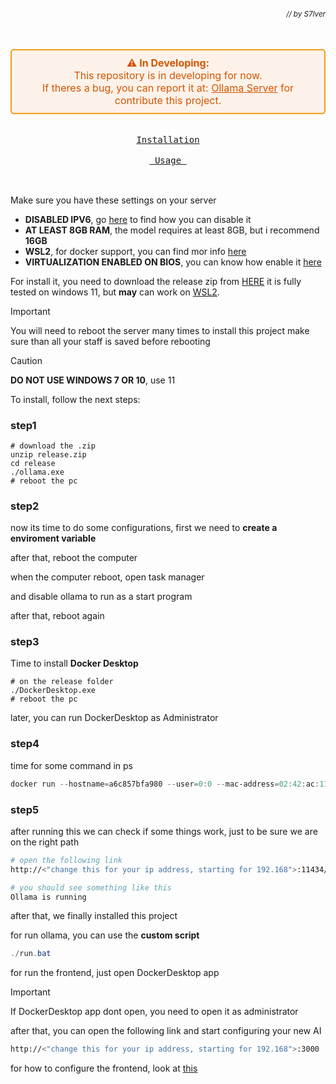 ###### *<div align="right"><sub>// by S7lver</sub></div>*
<div align="center">    

<br>

 <div style="border: 2px solid #f39c12; padding: 10px; border-radius: 5px; background-color: #fdf2e9; color: #d35400; font-size: 16px;">
  <strong>⚠️ In Developing:</strong><br>
    This repository is in developing for now. <br>
  If theres a bug, you can report it at: <a href="" style="color: #d35400; text-decoration: underline;">Ollama Server</a> for contribute this project.
</div>

<br>
  <a href="#installation"><kbd><br> Installation <br></kbd></a>&ensp;&ensp;
  <a href="#usage"><kbd><br> Usage <br></kbd></a>&ensp;&ensp;
</div>

<a id="installation"></a>  
---
Make sure you have these settings on your server
- **DISABLED IPV6**, go [here]() to find how you can disable it
- **AT LEAST 8GB RAM**, the model requires at least 8GB, but i recommend **16GB**
- **WSL2**, for docker support, you can find mor info [here]()
- **VIRTUALIZATION ENABLED ON BIOS**, you can know how enable it [here]()

For install it, you need to download the release zip from [HERE]() it is fully tested on windows 11, but **may** can work on [WSL2]().

> [!IMPORTANT]
> You will need to reboot the server many times to install this project
> make sure than all your staff is saved before rebooting

> [!CAUTION]
> **DO NOT USE WINDOWS 7 OR 10**, use 11

To install, follow the next steps:

<h3> step1 </h3>

```shell
# download the .zip
unzip release.zip
cd release
./ollama.exe
# reboot the pc
```
<h3> step2 </h3>

now its time to do some configurations, first we need to **create a enviroment variable**



after that, reboot the computer

when the computer reboot, open task manager

and disable ollama to run as a start program

after that, reboot again

<h3> step3 </h3>

Time to install **Docker Desktop**

```shell
# on the release folder
./DockerDesktop.exe
# reboot the pc
```

later, you can run DockerDesktop as Administrator

<h3> step4 </h3>
time for some command in ps

```powershell
docker run --hostname=a6c857bfa980 --user=0:0 --mac-address=02:42:ac:11:00:02 --env=OLLAMA_BASE_URL=http://<"change this for your ip address, starting for 192.168">:11434 --env=PATH=/usr/local/bin:/usr/local/sbin:/usr/local/bin:/usr/sbin:/usr/bin:/sbin:/bin --env=WEBUI_URL=http://0.0.0.0:3000 --env=LANG=C.UTF-8 --env=GPG_KEY=A035C8C19219BA821ECEA86B64E628F8D684696D --env=PYTHON_VERSION=3.11.11 --env=PYTHON_SHA256=2a9920c7a0cd236de33644ed980a13cbbc21058bfdc528febb6081575ed73be3 --env=ENV=prod --env=PORT=8080 --env=USE_OLLAMA_DOCKER=false --env=USE_CUDA_DOCKER=false --env=USE_CUDA_DOCKER_VER=cu121 --env=USE_EMBEDDING_MODEL_DOCKER=sentence-transformers/all-MiniLM-L6-v2 --env=USE_RERANKING_MODEL_DOCKER= --env=OPENAI_API_BASE_URL= --env=OPENAI_API_KEY= --env=WEBUI_SECRET_KEY= --env=SCARF_NO_ANALYTICS=true --env=DO_NOT_TRACK=true --env=ANONYMIZED_TELEMETRY=false --env=WHISPER_MODEL=base --env=WHISPER_MODEL_DIR=/app/backend/data/cache/whisper/models --env=RAG_EMBEDDING_MODEL=sentence-transformers/all-MiniLM-L6-v2 --env=RAG_RERANKING_MODEL= --env=SENTENCE_TRANSFORMERS_HOME=/app/backend/data/cache/embedding/models --env=TIKTOKEN_ENCODING_NAME=cl100k_base --env=TIKTOKEN_CACHE_DIR=/app/backend/data/cache/tiktoken --env=HF_HOME=/app/backend/data/cache/embedding/models --env=HOME=/root --env=WEBUI_BUILD_VERSION=29a271959556743e6deb4d55a5a982983335d7ab --env=DOCKER=true --volume=open-webui:/app/backend/data --network=bridge --workdir=/app/backend -p 3000:8080 --restart=always --label='org.opencontainers.image.created=2024-12-07T08:43:10.932Z' --label='org.opencontainers.image.description=User-friendly AI Interface (Supports Ollama, OpenAI API, ...)' --label='org.opencontainers.image.licenses=MIT' --label='org.opencontainers.image.revision=29a271959556743e6deb4d55a5a982983335d7ab' --label='org.opencontainers.image.source=https://github.com/open-webui/open-webui' --label='org.opencontainers.image.title=open-webui' --label='org.opencontainers.image.url=https://github.com/open-webui/open-webui' --label='org.opencontainers.image.version=main' --runtime=runc -d ghcr.io/open-webui/open-webui:main
```
<h3> step5 </h3>

after running this we can check if some things work, just to be sure we are on the right path

```bash
# open the following link
http://<"change this for your ip address, starting for 192.168">:11434/

# you should see something like this
Ollama is running
```

after that, we finally installed this project

<a id="Usage"></a>

for run ollama, you can use the **custom script**

```powershell
./run.bat
```

for run the frontend, just open DockerDesktop app

> [!IMPORTANT]
> If DockerDesktop app dont open, you need to open it as administrator

after that, you can open the following link and start configuring your new AI
```bash
http://<"change this for your ip address, starting for 192.168">:3000
```

for how to configure the frontend, look at [this](https://docs.openwebui.com/)